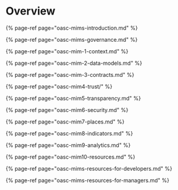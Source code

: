 # Overview

{% page-ref page="oasc-mims-introduction.md" %}

{% page-ref page="oasc-mims-governance.md" %}

{% page-ref page="oasc-mim-1-context.md" %}

{% page-ref page="oasc-mim-2-data-models.md" %}

{% page-ref page="oasc-mim-3-contracts.md" %}

{% page-ref page="oasc-mim4-trust/" %}

{% page-ref page="oasc-mim5-transparency.md" %}

{% page-ref page="oasc-mim6-security.md" %}

{% page-ref page="oasc-mim7-places.md" %}

{% page-ref page="oasc-mim8-indicators.md" %}

{% page-ref page="oasc-mim9-analytics.md" %}

{% page-ref page="oasc-mim10-resources.md" %}

{% page-ref page="oasc-mims-resources-for-developers.md" %}

{% page-ref page="oasc-mims-resources-for-managers.md" %}





